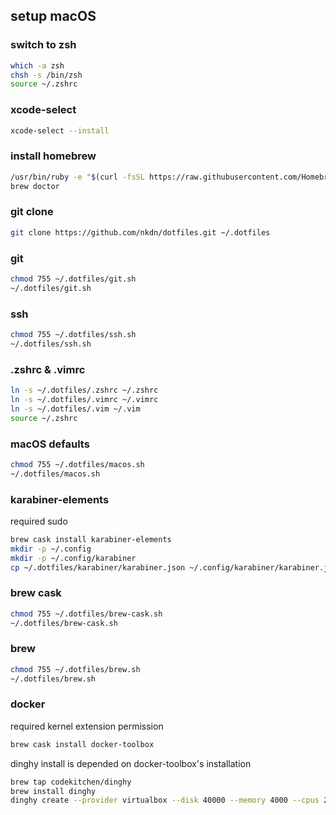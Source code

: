 ## setup macOS

### switch to zsh

```bash
which -a zsh
chsh -s /bin/zsh
source ~/.zshrc
```

### xcode-select

```bash
xcode-select --install
```

### install homebrew

```bash
/usr/bin/ruby -e "$(curl -fsSL https://raw.githubusercontent.com/Homebrew/install/master/install)"
brew doctor
```

### git clone

```bash
git clone https://github.com/nkdn/dotfiles.git ~/.dotfiles
```

### git

```bash
chmod 755 ~/.dotfiles/git.sh
~/.dotfiles/git.sh
```


### ssh

```bash
chmod 755 ~/.dotfiles/ssh.sh
~/.dotfiles/ssh.sh
```

### .zshrc & .vimrc

```bash
ln -s ~/.dotfiles/.zshrc ~/.zshrc
ln -s ~/.dotfiles/.vimrc ~/.vimrc
ln -s ~/.dotfiles/.vim ~/.vim
source ~/.zshrc
```

### macOS defaults

```bash
chmod 755 ~/.dotfiles/macos.sh
~/.dotfiles/macos.sh
```

### karabiner-elements

required sudo

```bash
brew cask install karabiner-elements
mkdir -p ~/.config
mkdir -p ~/.config/karabiner
cp ~/.dotfiles/karabiner/karabiner.json ~/.config/karabiner/karabiner.json
```

### brew cask

```bash
chmod 755 ~/.dotfiles/brew-cask.sh
~/.dotfiles/brew-cask.sh
```

### brew

```bash
chmod 755 ~/.dotfiles/brew.sh
~/.dotfiles/brew.sh
```

### docker

required kernel extension permission

```bash
brew cask install docker-toolbox
```

dinghy install is depended on docker-toolbox's installation

```bash
brew tap codekitchen/dinghy
brew install dinghy
dinghy create --provider virtualbox --disk 40000 --memory 4000 --cpus 2
```

